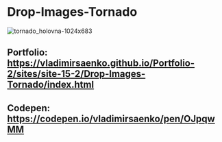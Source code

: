 # Drop-Images-Tornado

![tornado_holovna-1024x683](https://user-images.githubusercontent.com/56477695/150160772-effba270-4935-445c-b5e5-712c0ac6cf74.jpg)

## Portfolio: https://vladimirsaenko.github.io/Portfolio-2/sites/site-15-2/Drop-Images-Tornado/index.html

## Codepen: https://codepen.io/vladimirsaenko/pen/OJpqwMM
